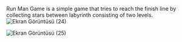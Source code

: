 Run Man Game is  a simple game that tries to reach the finish line by collecting stars between labyrinth consisting of two levels.
![Ekran Görüntüsü (24)](https://github.com/beratgursess22/RUN-MAN/assets/149188914/3274c63a-53a9-4413-b80c-8cd61ac26ce3)

![Ekran Görüntüsü (25)](https://github.com/beratgursess22/RUN-MAN/assets/149188914/cf1927f4-1535-45d5-95ca-26c02ebfece3)

